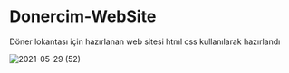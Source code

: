 # Donercim-WebSite
Döner lokantası için hazırlanan web sitesi html css kullanılarak hazırlandı 



![2021-05-29 (52)](https://user-images.githubusercontent.com/80462839/213295631-9dbf9adb-1ce4-4f83-a320-1b42336581c9.png)
